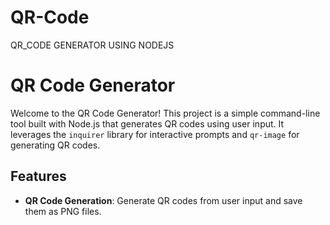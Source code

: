 # QR-Code
QR_CODE GENERATOR USING NODEJS
# QR Code Generator
Welcome to the QR Code Generator! This project is a simple command-line tool built with Node.js that generates QR codes using user input. It leverages the `inquirer` library for interactive prompts and `qr-image` for generating QR codes.

## Features

- **QR Code Generation**: Generate QR codes from user input and save them as PNG files.


